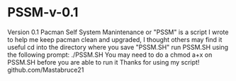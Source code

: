 # PSSM-v-0.1
Version 0.1
Pacman Self System Manintenance or "PSSM" is a script I wrote to help me keep pacman clean and upgraded, I thought others may find it useful
cd into the directory where you save "PSSM.SH"
run PSSM.SH using the following prompt: ./PSSM.SH
You may need to do a chmod a+x on PSSM.SH before you are able to run it
Thanks for using my script!
github.com/Mastabruce21
